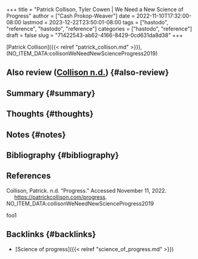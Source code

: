 +++
title = "Patrick Collison, Tyler Cowen | We Need a New Science of Progress"
author = ["Cash Prokop-Weaver"]
date = 2022-11-10T17:32:00-08:00
lastmod = 2023-12-22T23:50:01-08:00
tags = ["hastodo", "reference", "hastodo", "reference"]
categories = ["hastodo", "reference"]
draft = false
slug = "71422543-ab62-4166-8429-0cd631da8d38"
+++

[Patrick Collison]({{< relref "patrick_collison.md" >}}), (NO_ITEM_DATA:collisonWeNeedNewScienceProgress2019)


## Also review (<a href="#citeproc_bib_item_1">Collison n.d.</a>) {#also-review}


## Summary {#summary}


## Thoughts {#thoughts}


## Notes {#notes}


## Bibliography {#bibliography}

## References

<style>.csl-entry{text-indent: -1.5em; margin-left: 1.5em;}</style><div class="csl-bib-body">
  <div class="csl-entry"><a id="citeproc_bib_item_1"></a>Collison, Patrick. n.d. “Progress.” Accessed November 11, 2022. <a href="https://patrickcollison.com/progress">https://patrickcollison.com/progress</a>.</div>
  <div class="csl-entry">NO_ITEM_DATA:collisonWeNeedNewScienceProgress2019</div>
</div>

foo1


## Backlinks {#backlinks}

-   [Science of progress]({{< relref "science_of_progress.md" >}})
